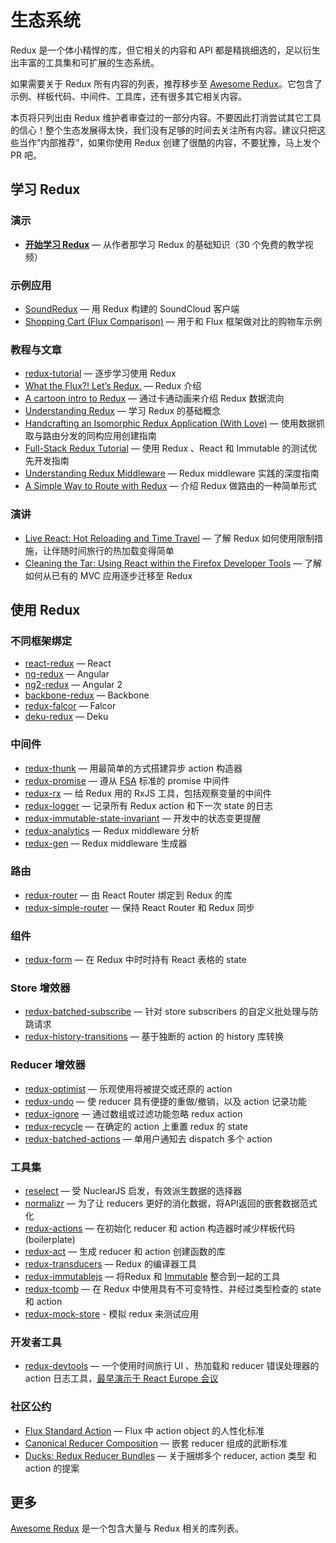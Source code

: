 # 生态系统

Redux 是一个体小精悍的库，但它相关的内容和 API 都是精挑细选的，足以衍生出丰富的工具集和可扩展的生态系统。

如果需要关于 Redux 所有内容的列表，推荐移步至 [Awesome Redux](https://github.com/xgrommx/awesome-redux)。它包含了示例、样板代码、中间件、工具库，还有很多其它相关内容。

本页将只列出由 Redux 维护者审查过的一部分内容。不要因此打消尝试其它工具的信心！整个生态发展得太快，我们没有足够的时间去关注所有内容。建议只把这些当作“内部推荐”，如果你使用 Redux 创建了很酷的内容，不要犹豫，马上发个 PR 吧。

## 学习 Redux

### 演示

* **[开始学习 Redux](https://egghead.io/series/getting-started-with-redux)** — 从作者那学习 Redux 的基础知识（30 个免费的教学视频）

### 示例应用

* [SoundRedux](https://github.com/andrewngu/sound-redux) — 用 Redux 构建的 SoundCloud 客户端
* [Shopping Cart (Flux Comparison)](https://github.com/voronianski/flux-comparison/tree/master/redux) — 用于和 Flux 框架做对比的购物车示例

### 教程与文章

* [redux-tutorial](https://github.com/happypoulp/redux-tutorial) — 逐步学习使用 Redux
* [What the Flux?! Let’s Redux.](https://blog.andyet.com/2015/08/06/what-the-flux-lets-redux) — Redux 介绍
* [A cartoon intro to Redux](https://code-cartoons.com/a-cartoon-intro-to-redux-3afb775501a6) — 通过卡通动画来介绍 Redux 数据流向
* [Understanding Redux](http://www.youhavetolearncomputers.com/blog/2015/9/15/a-conceptual-overview-of-redux-or-how-i-fell-in-love-with-a-javascript-state-container) — 学习 Redux 的基础概念
* [Handcrafting an Isomorphic Redux Application (With Love)](https://medium.com/@bananaoomarang/handcrafting-an-isomorphic-redux-application-with-love-40ada4468af4) — 使用数据抓取与路由分发的同构应用创建指南
* [Full-Stack Redux Tutorial](http://teropa.info/blog/2015/09/10/full-stack-redux-tutorial.html) — 使用 Redux 、React 和 Immutable 的测试优先开发指南
* [Understanding Redux Middleware](https://medium.com/@meagle/understanding-87566abcfb7a#.l033pyr02) — Redux middleware 实践的深度指南
* [A Simple Way to Route with Redux](http://jlongster.com/A-Simple-Way-to-Route-with-Redux) — 介绍 Redux 做路由的一种简单形式

### 演讲

* [Live React: Hot Reloading and Time Travel](http://youtube.com/watch?v=xsSnOQynTHs) — 了解 Redux 如何使用限制措施，让伴随时间旅行的热加载变得简单
* [Cleaning the Tar: Using React within the Firefox Developer Tools](https://www.youtube.com/watch?v=qUlRpybs7_c) — 了解如何从已有的 MVC 应用逐步迁移至 Redux

## 使用 Redux

### 不同框架绑定

* [react-redux](https://github.com/gaearon/react-redux) — React
* [ng-redux](https://github.com/wbuchwalter/ng-redux) — Angular
* [ng2-redux](https://github.com/wbuchwalter/ng2-redux) — Angular 2
* [backbone-redux](https://github.com/redbooth/backbone-redux) — Backbone
* [redux-falcor](https://github.com/ekosz/redux-falcor) — Falcor
* [deku-redux](https://github.com/troch/deku-redux) — Deku

### 中间件

* [redux-thunk](http://github.com/gaearon/redux-thunk) — 用最简单的方式搭建异步 action 构造器
* [redux-promise](https://github.com/acdlite/redux-promise) — 遵从 [FSA](https://github.com/acdlite/flux-standard-action) 标准的 promise 中间件
* [redux-rx](https://github.com/acdlite/redux-rx) — 给 Redux 用的 RxJS 工具，包括观察变量的中间件
* [redux-logger](https://github.com/fcomb/redux-logger) — 记录所有 Redux action 和下一次 state 的日志
* [redux-immutable-state-invariant](https://github.com/leoasis/redux-immutable-state-invariant) — 开发中的状态变更提醒
* [redux-analytics](https://github.com/markdalgleish/redux-analytics) — Redux middleware 分析
* [redux-gen](https://github.com/weo-edu/redux-gen) — Redux middleware 生成器

### 路由

* [redux-router](https://github.com/rackt/redux-router) — 由 React Router 绑定到 Redux 的库
* [redux-simple-router](https://github.com/jlongster/redux-simple-router) — 保持 React Router 和 Redux 同步

### 组件

* [redux-form](https://github.com/erikras/redux-form) — 在 Redux 中时时持有 React 表格的 state

### Store 增效器

* [redux-batched-subscribe](https://github.com/tappleby/redux-batched-subscribe) — 针对 store subscribers 的自定义批处理与防跳请求
* [redux-history-transitions](https://github.com/johanneslumpe/redux-history-transitions) — 基于独断的 action 的 history 库转换

### Reducer 增效器

* [redux-optimist](https://github.com/ForbesLindesay/redux-optimist) — 乐观使用将被提交或还原的 action
* [redux-undo](https://github.com/omnidan/redux-undo) —
使 reducer 具有便捷的重做/撤销，以及 action 记录功能
* [redux-ignore](https://github.com/omnidan/redux-ignore) — 通过数组或过滤功能忽略 redux action
* [redux-recycle](https://github.com/omnidan/redux-recycle) — 在确定的 action 上重置 redux 的 state
* [redux-batched-actions](https://github.com/tshelburne/redux-batched-actions) — 单用户通知去 dispatch 多个 action

### 工具集

* [reselect](https://github.com/faassen/reselect) — 受 NuclearJS 启发，有效派生数据的选择器
* [normalizr](https://github.com/gaearon/normalizr) — 为了让 reducers 更好的消化数据，将API返回的嵌套数据范式化
* [redux-actions](https://github.com/acdlite/redux-actions) — 在初始化 reducer 和 action 构造器时减少样板代码 (boilerplate)
* [redux-act](https://github.com/pauldijou/redux-act) — 生成 reducer 和 action 创建函数的库
* [redux-transducers](https://github.com/acdlite/redux-transducers) — Redux 的编译器工具
* [redux-immutablejs](https://github.com/indexiatech/redux-immutablejs) — 将Redux 和 [Immutable](https://github.com/facebook/immutable-js/) 整合到一起的工具
* [redux-tcomb](https://github.com/gcanti/redux-tcomb) — 在 Redux 中使用具有不可变特性、并经过类型检查的 state 和 action
* [redux-mock-store](https://github.com/arnaudbenard/redux-mock-store) - 模拟 redux 来测试应用

### 开发者工具

* [redux-devtools](http://github.com/gaearon/redux-devtools) — 一个使用时间旅行 UI 、热加载和 reducer 错误处理器的 action 日志工具，[最早演示于 React Europe 会议](https://www.youtube.com/watch?v=xsSnOQynTHs)

### 社区公约

* [Flux Standard Action](https://github.com/acdlite/flux-standard-action) —  Flux 中 action object 的人性化标准
* [Canonical Reducer Composition](https://github.com/gajus/canonical-reducer-composition) — 嵌套 reducer 组成的武断标准
* [Ducks: Redux Reducer Bundles](https://github.com/erikras/ducks-modular-redux) — 关于捆绑多个 reducer, action 类型 和 action 的提案

## 更多

[Awesome Redux](https://github.com/xgrommx/awesome-redux) 是一个包含大量与 Redux 相关的库列表。
